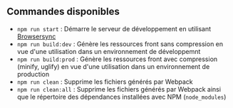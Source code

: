 ## Commandes disponibles

- `npm run start` : Démarre le serveur de développement en utilisant [Browsersync](https://www.browsersync.io/)
- `npm run build:dev` : Génère les ressources front sans compression en vue d'une utilisation dans un environnement de développemnt
- `npm run build:prod` : Génère les ressources front avec compression (minify, uglify) en vue d'une utilisation dans un environnement de production
- `npm run clean` : Supprime les fichiers générés par Webpack
- `npm run clean:all` : Supprime les fichiers générés par Webpack ainsi que le répertoire des dépendances installées avec NPM (`node_modules`)